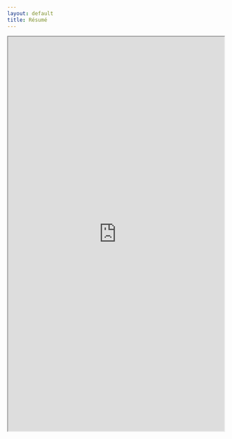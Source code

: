 ```yaml
---
layout: default
title: Résumé
---
```

<iframe src="https://drive.google.com/file/d/1_FsLw66X18wzfy8mZCFDGI4bOcRxeQdy/preview" sandbox="allow-scripts allow-same-origin" width="100%" height="920"></iframe>

